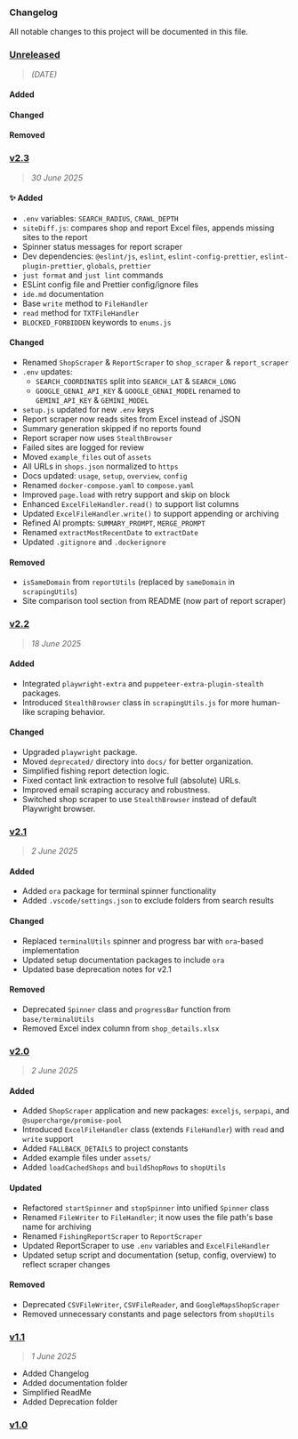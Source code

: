 ### Changelog

All notable changes to this project will be documented in this file.

### [Unreleased](https://github.com/zanemyers/RescueRiver/compare/v2.2..HEAD)

> _(DATE)_

#### Added

#### Changed

#### Removed

### [v2.3](https://github.com/zanemyers/RescueRiver/compare/v2.2...2.3)

> _30 June 2025_

#### ✨ Added

- `.env` variables: `SEARCH_RADIUS`, `CRAWL_DEPTH`
- `siteDiff.js`: compares shop and report Excel files, appends missing sites to the report
- Spinner status messages for report scraper
- Dev dependencies: `@eslint/js`, `eslint`, `eslint-config-prettier`, `eslint-plugin-prettier`, `globals`, `prettier`
- `just format` and `just lint` commands
- ESLint config file and Prettier config/ignore files
- `ide.md` documentation
- Base `write` method to `FileHandler`
- `read` method for `TXTFileHandler`
- `BLOCKED_FORBIDDEN` keywords to `enums.js`

#### Changed

- Renamed `ShopScraper` & `ReportScraper` to `shop_scraper` & `report_scraper`
- `.env` updates:
  - `SEARCH_COORDINATES` split into `SEARCH_LAT` & `SEARCH_LONG`
  - `GOOGLE_GENAI_API_KEY` & `GOOGLE_GENAI_MODEL` renamed to `GEMINI_API_KEY` & `GEMINI_MODEL`
- `setup.js` updated for new `.env` keys
- Report scraper now reads sites from Excel instead of JSON
- Summary generation skipped if no reports found
- Report scraper now uses `StealthBrowser`
- Failed sites are logged for review
- Moved `example_files` out of `assets`
- All URLs in `shops.json` normalized to `https`
- Docs updated: `usage`, `setup`, `overview`, `config`
- Renamed `docker-compose.yaml` to `compose.yaml`
- Improved `page.load` with retry support and skip on block
- Enhanced `ExcelFileHandler.read()` to support list columns
- Updated `ExcelFileHandler.write()` to support appending or archiving
- Refined AI prompts: `SUMMARY_PROMPT`, `MERGE_PROMPT`
- Renamed `extractMostRecentDate` to `extractDate`
- Updated `.gitignore` and `.dockerignore`

#### Removed

- `isSameDomain` from `reportUtils` (replaced by `sameDomain` in `scrapingUtils`)
- Site comparison tool section from README (now part of report scraper)

### [v2.2](https://github.com/zanemyers/RescueRiver/compare/v2.1...v2.2)

> _18 June 2025_

#### Added

- Integrated `playwright-extra` and `puppeteer-extra-plugin-stealth` packages.
- Introduced `StealthBrowser` class in `scrapingUtils.js` for more human-like scraping behavior.

#### Changed

- Upgraded `playwright` package.
- Moved `deprecated/` directory into `docs/` for better organization.
- Simplified fishing report detection logic.
- Fixed contact link extraction to resolve full (absolute) URLs.
- Improved email scraping accuracy and robustness.
- Switched shop scraper to use `StealthBrowser` instead of default Playwright browser.

### [v2.1](https://github.com/zanemyers/RescueRiver/compare/v2.0...v2.1)

> _2 June 2025_

#### Added

- Added `ora` package for terminal spinner functionality
- Added `.vscode/settings.json` to exclude folders from search results

#### Changed

- Replaced `terminalUtils` spinner and progress bar with `ora`-based implementation
- Updated setup documentation packages to include `ora`
- Updated base deprecation notes for v2.1

#### Removed

- Deprecated `Spinner` class and `progressBar` function from `base/terminalUtils`
- Removed Excel index column from `shop_details.xlsx`

### [v2.0](https://github.com/zanemyers/RescueRiver/compare/v1.1...v2.0)

> _2 June 2025_

#### Added

- Added `ShopScraper` application and new packages: `exceljs`, `serpapi`, and `@supercharge/promise-pool`
- Introduced `ExcelFileHandler` class (extends `FileHandler`) with `read` and `write` support
- Added `FALLBACK_DETAILS` to project constants
- Added example files under `assets/`
- Added `loadCachedShops` and `buildShopRows` to `shopUtils`

#### Updated

- Refactored `startSpinner` and `stopSpinner` into unified `Spinner` class
- Renamed `FileWriter` to `FileHandler`; it now uses the file path's base name for archiving
- Renamed `FishingReportScraper` to `ReportScraper`
- Updated ReportScraper to use `.env` variables and `ExcelFileHandler`
- Updated setup script and documentation (setup, config, overview) to reflect scraper changes

#### Removed

- Deprecated `CSVFileWriter`, `CSVFileReader`, and `GoogleMapsShopScraper`
- Removed unnecessary constants and page selectors from `shopUtils`

### [v1.1](https://github.com/zanemyers/RescueRiver/compare/v1.0...v1.1)

> _1 June 2025_

- Added Changelog
- Added documentation folder
- Simplified ReadMe
- Added Deprecation folder

### [v1.0](https://github.com/zanemyers/RescueRiver/compare/v0.0...v1.0)
